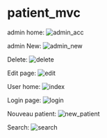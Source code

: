 # patient_mvc

admin home:
![admin_acc](https://user-images.githubusercontent.com/94540983/234218387-98e565fe-5c04-43b1-bd5b-f15cdcc21165.png)

admin New:
![admin_new](https://user-images.githubusercontent.com/94540983/234218395-020a4319-ffe5-4373-8854-5d36d578023a.png)

Delete:
![delete](https://user-images.githubusercontent.com/94540983/234218398-d1d2fd23-bd47-4679-baec-5fb0e656a0bc.png)

Edit page:
![edit](https://user-images.githubusercontent.com/94540983/234218403-8cefe89c-7e70-4104-99e2-6b2d427c38f4.png)

User home:
![index](https://user-images.githubusercontent.com/94540983/234218407-a194a39a-aaf6-42ae-91a8-35251edb35c9.png)

Login page:
![login](https://user-images.githubusercontent.com/94540983/234218409-ed9c5856-d9bc-4d36-9ad0-9ec674626d0f.png)

Nouveau patient:
![new_patient](https://user-images.githubusercontent.com/94540983/234218413-6a95b66c-1ef6-4ca5-b1cd-65d46dfa2305.png)

Search:
![search](https://user-images.githubusercontent.com/94540983/234218417-4b56bf81-3f8b-4a42-a16e-241e98bd987c.png)
